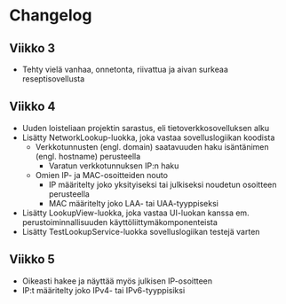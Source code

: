 # Changelog

## Viikko 3

- Tehty vielä vanhaa, onnetonta, riivattua ja aivan surkeaa reseptisovellusta

## Viikko 4

- Uuden loisteliaan projektin sarastus, eli tietoverkkosovelluksen alku
- Lisätty NetworkLookup-luokka, joka vastaa sovelluslogiikan koodista
  - Verkkotunnusten (engl. domain) saatavuuden haku isäntänimen (engl. hostname) perusteella
    - Varatun verkkotunnuksen IP:n haku
  - Omien IP- ja MAC-osoitteiden nouto
    - IP määritelty joko yksityiseksi tai julkiseksi noudetun osoitteen perusteella
    - MAC määritelty joko LAA- tai UAA-tyyppiseksi
- Lisätty LookupView-luokka, joka vastaa UI-luokan kanssa em. perustoiminnallisuuden käyttöliittymäkomponenteista
- Lisätty TestLookupService-luokka sovelluslogiikan testejä varten

## Viikko 5

- Oikeasti hakee ja näyttää myös julkisen IP-osoitteen
- IP:t määritelty joko IPv4- tai IPv6-tyyppisiksi